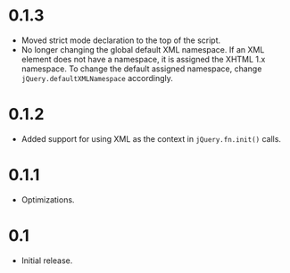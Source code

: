 0.1.3
=====

 * Moved strict mode declaration to the top of the script.
 * No longer changing the global default XML namespace. If an XML element does not have a
   namespace, it is assigned the XHTML 1.x namespace. To change the default assigned
   namespace, change `jQuery.defaultXMLNamespace` accordingly.


0.1.2
=====

 * Added support for using XML as the context in `jQuery.fn.init()` calls.


0.1.1
=====

 * Optimizations.


0.1
===

 * Initial release.
